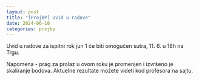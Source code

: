 ```yaml
---
layout: post
title: "[ProjBP] Uvid u radove"
date: 2024-06-10
categories: projbp
---
```


Uvid u radove za ispitni rok jun 1 će biti omogućen sutra, 11. 6. u 18h na Trgu.

Napomena - prag za prolaz u ovom roku je promenjen i izvršeno je skaliranje bodova.
Aktuelne rezultate možete videti kod profesora na sajtu.
